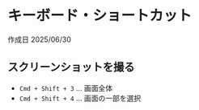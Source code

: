 # キーボード・ショートカット

作成日 2025/06/30

## スクリーンショットを撮る

- `Cmd + Shift + 3` ... 画面全体
- `Cmd + Shift + 4` ... 画面の一部を選択
